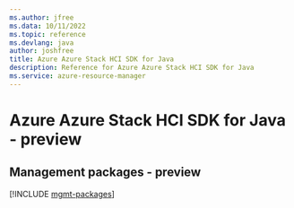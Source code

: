 ```yaml
---
ms.author: jfree
ms.data: 10/11/2022
ms.topic: reference
ms.devlang: java
author: joshfree
title: Azure Azure Stack HCI SDK for Java
description: Reference for Azure Azure Stack HCI SDK for Java
ms.service: azure-resource-manager
---
```

# Azure Azure Stack HCI SDK for Java - preview

## Management packages - preview
[!INCLUDE [mgmt-packages](azure-stack-hci-mgmt-index.md)]